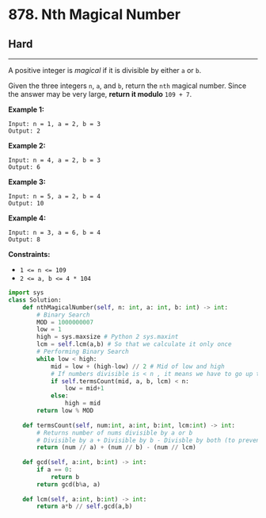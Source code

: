 # 878. Nth Magical Number

## Hard

***

A positive integer is _magical_ if it is divisible by either `a` or `b`.

Given the three integers `n`, `a`, and `b`, return the `nth` magical number. Since the answer may be very large, **return it modulo** `109 + 7`.

&#x20;

**Example 1:**

```
Input: n = 1, a = 2, b = 3
Output: 2
```

**Example 2:**

```
Input: n = 4, a = 2, b = 3
Output: 6
```

**Example 3:**

```
Input: n = 5, a = 2, b = 4
Output: 10
```

**Example 4:**

```
Input: n = 3, a = 6, b = 4
Output: 8
```

&#x20;

**Constraints:**

* `1 <= n <= 109`
* `2 <= a, b <= 4 * 104`

```python
import sys
class Solution:
    def nthMagicalNumber(self, n: int, a: int, b: int) -> int:
        # Binary Search
        MOD = 1000000007
        low = 1
        high = sys.maxsize # Python 2 sys.maxint
        lcm = self.lcm(a,b) # So that we calculate it only once
        # Performing Binary Search
        while low < high:
            mid = low + (high-low) // 2 # Mid of low and high
            # If numbers divisible is < n , it means we have to go up to get close to nth
            if self.termsCount(mid, a, b, lcm) < n:
                low = mid+1
            else:
                high = mid
        return low % MOD
    
    def termsCount(self, num:int, a:int, b:int, lcm:int) -> int:
        # Returns number of nums divisible by a or b
        # Divisible by a + Divisible by b - Divisble by both (to prevent twice counting)
        return (num // a) + (num // b) - (num // lcm)
    
    def gcd(self, a:int, b:int) -> int:
        if a == 0:
            return b
        return gcd(b%a, a)
    
    def lcm(self, a:int, b:int) -> int:
        return a*b // self.gcd(a,b)
```
